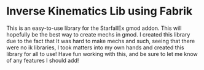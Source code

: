 # Inverse Kinematics Lib using Fabrik
This is an easy-to-use library for the StarfallEx gmod addon. This will hopefully be the best way to create mechs in gmod.
I created this library due to the fact that It was hard to make mechs and such, seeing that there were no ik libraries, 
I took matters into my own hands and created this library for all to use! Have fun working with this, and be sure to let me know of any features I should add!

